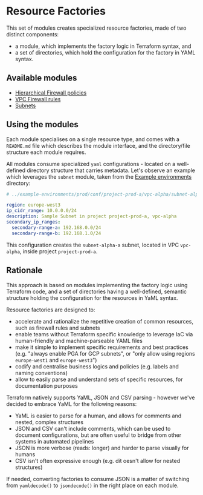 # Resource Factories

This set of modules creates specialized resource factories, made of two distinct components:

- a module, which implements the factory logic in Terraform syntax, and
- a set of directories, which hold the configuration for the factory in YAML syntax.

## Available modules

- [Hierarchical Firewall policies](./firewall-hierarchical-policies)
- [VPC Firewall rules](./firewall-vpc-rules)
- [Subnets](./subnets)

## Using the modules

Each module specialises on a single resource type, and comes with a `README.md` file which describes the module interface, and the directory/file structure each module requires.

All modules consume specialized `yaml` configurations - located on a well-defined directory structure that carries metadata. Let's observe an example which leverages the `subnet` module, taken from the [Example environments](example-environments/) directory:

```yaml
# ../example-environments/prod/conf/project-prod-a/vpc-alpha/subnet-alpha-a.yaml

region: europe-west3
ip_cidr_range: 10.0.0.0/24
description: Sample Subnet in project project-prod-a, vpc-alpha
secondary_ip_ranges:
  secondary-range-a: 192.168.0.0/24
  secondary-range-b: 192.168.1.0/24
```

This configuration creates the `subnet-alpha-a` subnet, located in VPC `vpc-alpha`, inside project `project-prod-a`.

## Rationale

This approach is based on modules implementing the factory logic using Terraform code, and a set of directories having a well-defined, semantic structure holding the configuration for the resources in YaML syntax.

Resource factories are designed to:

- accelerate and rationalize the repetitive creation of common resources, such as firewall rules and subnets
- enable teams without Terraform specific knowledge to leverage IaC via human-friendly and machine-parseable YAML files
- make it simple to implement specific requirements and best practices (e.g. "always enable PGA for GCP subnets", or "only allow using regions `europe-west1` and `europe-west3`")
- codify and centralise business logics and policies (e.g. labels and naming conventions)
- allow to easily parse and understand sets of specific resources, for documentation purposes

Terraform natively supports YaML, JSON and CSV parsing - however we've decided to embrace YaML for the following reasons:

- YaML is easier to parse for a human, and allows for comments and nested, complex structures
- JSON and CSV can't include comments, which can be used to document configurations, but are often useful to bridge from other systems in automated pipelines
- JSON is more verbose (reads: longer) and harder to parse visually for humans
- CSV isn't often expressive enough (e.g. dit oesn't allow for nested structures)

If needed, converting factories to consume JSON is a matter of switching from `yamldecode()` to `jsondecode()` in the right place on each module.
